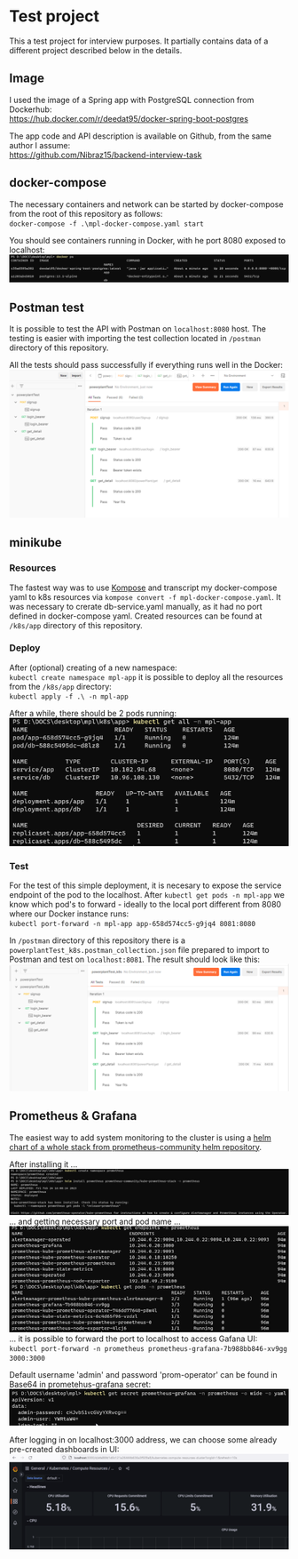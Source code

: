 # Test project  
This a test project for interview purposes. It partially contains data of a different project described below in the details.

## Image  
I used the image of a Spring app with PostgreSQL connection from Dockerhub:  
https://hub.docker.com/r/deedat95/docker-spring-boot-postgres

The app code and API description is available on Github, from the same author I assume:  
https://github.com/Nibraz15/backend-interview-task

## docker-compose  
The necessary containers and network can be started by docker-compose from the root of this repository as follows:  
`docker-compose -f .\mpl-docker-compose.yaml start`

You should see containers running in Docker, with he port 8080 exposed to localhost:  
![Docker containers](./imgs/docker_containers.png)

## Postman test
It is possible to test the API with Postman on `localhost:8080` host.
The testing is easier with importing the test collection located in `/postman` directory of this repository.

All the tests should pass successfully if everything runs well in the Docker:  
![Postman test for Docker](./imgs/docker_postman.png)

## minikube
### Resources  
The fastest way was to use [Kompose](https://kompose.io/) and transcript my docker-compose yaml to k8s resources via `kompose convert -f mpl-docker-compose.yaml`.
It was necessary to crerate db-service.yaml manually, as it had no port defined in docker-compose yaml.
Created resources can be found at `/k8s/app` directory of this repository.

### Deploy  
After (optional) creating of a new namespace:  
`kubectl create namespace mpl-app`
it is possible to deploy all the resources from the `/k8s/app` directory:  
`kubectl apply -f .\ -n mpl-app`

After a while, there should be 2 pods running:  
![mpl-app resources](./imgs/k8s_ns_resources.png)

### Test  
For the test of this simple deployment, it is necesary to expose the service endpoint of the pod to the localhost.
After `kubectl get pods -n mpl-app` we know which pod's to forward - ideally to the local port different from 8080 where our Docker instance runs:  
`kubectl port-forward -n mpl-app app-658d574cc5-g9jq4 8081:8080`

In `/postman` directory of this repository there is a `powerplantTest_k8s.postman_collection.json` file prepared to import to Postman and test on `localhost:8081`.
The result should look like this:  
![Postman test for k8s.](./imgs/k8s_postman.png)

## Prometheus & Grafana
The easiest way to add system monitoring to the cluster is using a [helm chart of a whole stack from prometheus-community helm repository](https://artifacthub.io/packages/helm/prometheus-community/kube-prometheus-stack).

After installing it ...  
![Prometheus namespace and installation](./imgs/prom_install.png)  
... and getting necessary port and pod name ...  
![Grafana endpoint and pod](./imgs/prom_endpoint.png)  
... it is possible to forward the port to localhost to access Gafana UI:  
`kubectl port-forward -n prometheus prometheus-grafana-7b988bb846-xv9gg 3000:3000`

Default username 'admin' and password 'prom-operator' can be found in Base64 in prometehus-grafana secret:  
![Grafana secret](./imgs/prom_secret.png)

After logging in on localhost:3000 address, we can choose some already pre-created dashboards in UI:  
![Grafana UI](./imgs/grafana_ui.png)

